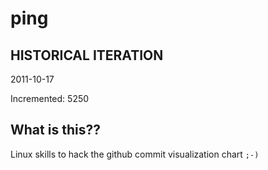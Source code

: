 # ping

## HISTORICAL ITERATION
2011-10-17

Incremented: 5250

## What is this?? 
Linux skills to hack the github commit visualization chart `;-)`
